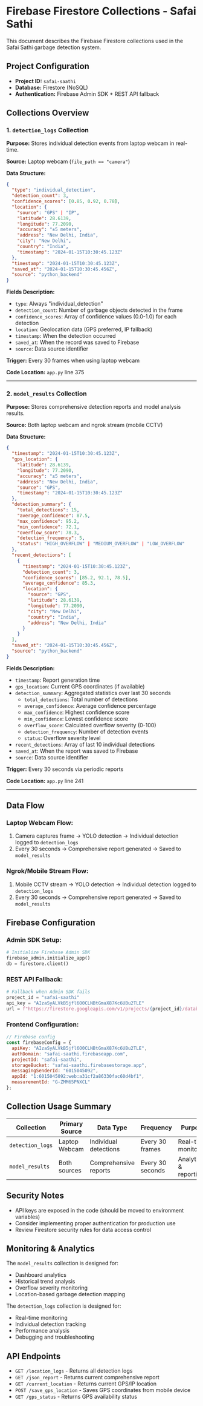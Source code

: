 # Firebase Firestore Collections - Safai Sathi

This document describes the Firebase Firestore collections used in the Safai Sathi garbage detection system.

## Project Configuration

- **Project ID:** `safai-saathi`
- **Database:** Firestore (NoSQL)
- **Authentication:** Firebase Admin SDK + REST API fallback

## Collections Overview

### 1. `detection_logs` Collection

**Purpose:** Stores individual detection events from laptop webcam in real-time.

**Source:** Laptop webcam (`file_path == "camera"`)

**Data Structure:**
```json
{
  "type": "individual_detection",
  "detection_count": 3,
  "confidence_scores": [0.85, 0.92, 0.78],
  "location": {
    "source": "GPS" | "IP",
    "latitude": 28.6139,
    "longitude": 77.2090,
    "accuracy": "±5 meters",
    "address": "New Delhi, India",
    "city": "New Delhi",
    "country": "India",
    "timestamp": "2024-01-15T10:30:45.123Z"
  },
  "timestamp": "2024-01-15T10:30:45.123Z",
  "saved_at": "2024-01-15T10:30:45.456Z",
  "source": "python_backend"
}
```

**Fields Description:**
- `type`: Always "individual_detection"
- `detection_count`: Number of garbage objects detected in the frame
- `confidence_scores`: Array of confidence values (0.0-1.0) for each detection
- `location`: Geolocation data (GPS preferred, IP fallback)
- `timestamp`: When the detection occurred
- `saved_at`: When the record was saved to Firebase
- `source`: Data source identifier

**Trigger:** Every 30 frames when using laptop webcam

**Code Location:** `app.py` line 375

---

### 2. `model_results` Collection

**Purpose:** Stores comprehensive detection reports and model analysis results.

**Source:** Both laptop webcam and ngrok stream (mobile CCTV)

**Data Structure:**
```json
{
  "timestamp": "2024-01-15T10:30:45.123Z",
  "gps_location": {
    "latitude": 28.6139,
    "longitude": 77.2090,
    "accuracy": "±5 meters",
    "address": "New Delhi, India",
    "source": "GPS",
    "timestamp": "2024-01-15T10:30:45.123Z"
  },
  "detection_summary": {
    "total_detections": 15,
    "average_confidence": 87.5,
    "max_confidence": 95.2,
    "min_confidence": 72.1,
    "overflow_score": 78.3,
    "detection_frequency": 5,
    "status": "HIGH_OVERFLOW" | "MEDIUM_OVERFLOW" | "LOW_OVERFLOW"
  },
  "recent_detections": [
    {
      "timestamp": "2024-01-15T10:30:45.123Z",
      "detection_count": 3,
      "confidence_scores": [85.2, 92.1, 78.5],
      "average_confidence": 85.3,
      "location": {
        "source": "GPS",
        "latitude": 28.6139,
        "longitude": 77.2090,
        "city": "New Delhi",
        "country": "India",
        "address": "New Delhi, India"
      }
    }
  ],
  "saved_at": "2024-01-15T10:30:45.456Z",
  "source": "python_backend"
}
```

**Fields Description:**
- `timestamp`: Report generation time
- `gps_location`: Current GPS coordinates (if available)
- `detection_summary`: Aggregated statistics over last 30 seconds
  - `total_detections`: Total number of detections
  - `average_confidence`: Average confidence percentage
  - `max_confidence`: Highest confidence score
  - `min_confidence`: Lowest confidence score
  - `overflow_score`: Calculated overflow severity (0-100)
  - `detection_frequency`: Number of detection events
  - `status`: Overflow severity level
- `recent_detections`: Array of last 10 individual detections
- `saved_at`: When the report was saved to Firebase
- `source`: Data source identifier

**Trigger:** Every 30 seconds via periodic reports

**Code Location:** `app.py` line 241

---

## Data Flow

### Laptop Webcam Flow:
1. Camera captures frame → YOLO detection → Individual detection logged to `detection_logs`
2. Every 30 seconds → Comprehensive report generated → Saved to `model_results`

### Ngrok/Mobile Stream Flow:
1. Mobile CCTV stream → YOLO detection → Individual detection logged to `detection_logs`
2. Every 30 seconds → Comprehensive report generated → Saved to `model_results`

## Firebase Configuration

### Admin SDK Setup:
```python
# Initialize Firebase Admin SDK
firebase_admin.initialize_app()
db = firestore.client()
```

### REST API Fallback:
```python
# Fallback when Admin SDK fails
project_id = "safai-saathi"
api_key = "AIzaSyALVkB5jfl6O0CLNBtGmaX87Kc6UBu2TLE"
url = f"https://firestore.googleapis.com/v1/projects/{project_id}/databases/(default)/documents/{collection_name}"
```

### Frontend Configuration:
```javascript
// Firebase config
const firebaseConfig = {
  apiKey: "AIzaSyALVkB5jfl6O0CLNBtGmaX87Kc6UBu2TLE",
  authDomain: "safai-saathi.firebaseapp.com",
  projectId: "safai-saathi",
  storageBucket: "safai-saathi.firebasestorage.app",
  messagingSenderId: "6015045092",
  appId: "1:6015045092:web:a31cf2a86330fac60d4bf1",
  measurementId: "G-ZMM65PNXCL"
};
```

## Collection Usage Summary

| Collection | Primary Source | Data Type | Frequency | Purpose |
|------------|----------------|-----------|-----------|---------|
| `detection_logs` | Laptop Webcam | Individual detections | Every 30 frames | Real-time monitoring |
| `model_results` | Both sources | Comprehensive reports | Every 30 seconds | Analytics & reporting |

## Security Notes

- API keys are exposed in the code (should be moved to environment variables)
- Consider implementing proper authentication for production use
- Review Firestore security rules for data access control

## Monitoring & Analytics

The `model_results` collection is designed for:
- Dashboard analytics
- Historical trend analysis
- Overflow severity monitoring
- Location-based garbage detection mapping

The `detection_logs` collection is designed for:
- Real-time monitoring
- Individual detection tracking
- Performance analysis
- Debugging and troubleshooting

## API Endpoints

- `GET /location_logs` - Returns all detection logs
- `GET /json_report` - Returns current comprehensive report
- `GET /current_location` - Returns current GPS/IP location
- `POST /save_gps_location` - Saves GPS coordinates from mobile device
- `GET /gps_status` - Returns GPS availability status
